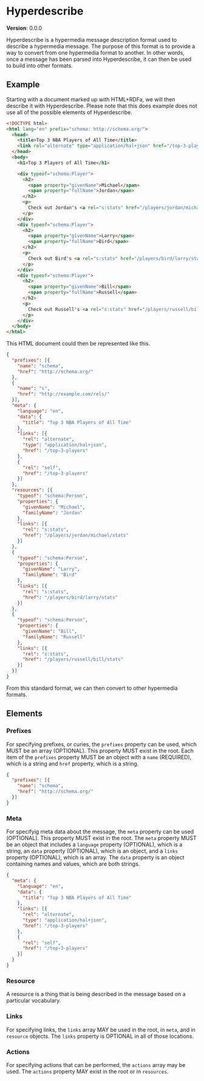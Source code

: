 # Hyperdescribe

**Version**: 0.0.0

Hyperdescribe is a hypermedia message description format used to describe a hypermedia message. The purpose of this format is to provide a way to convert from one hypermedia format to another. In other words, once a message has been parsed into Hyperdescribe, it can then be used to build into other formats.

## Example

Starting with a document marked up with HTML+RDFa, we will then describe it with Hyperdescribe. Please note that this does example does not use all of the possible elements of Hyperdescribe.

```html
<!DOCTYPE html>
<html lang="en" prefix="schema: http://schema.org/">
  <head>
    <title>Top 3 NBA Players of All Time</title>
    <link rel="alternate" type="application/hal+json" href="/top-3-players">
  </head>
  <body>
    <h1>Top 3 Players of All Time</h1>

    <div typeof="schema:Player">
      <h2>
        <span property="givenName">Michael</span>
        <span property="fullName">Jordan</span>
      </h2>
      <p>
        Check out Jordan's <a rel="s:stats" href="/players/jordan/michael/stats">stats</a>.
      </p>
    </div>
    <div typeof="schema:Player">
      <h2>
        <span property="givenName">Larry</span>
        <span property="fullName">Bird</span>
      </h2>
      <p>
        Check out Bird's <a rel="s:stats" href="/players/bird/larry/stats">stats</a>.
      </p>
    </div>
    <div typeof="schema:Player">
      <h2>
        <span property="givenName">Bill</span>
        <span property="fullName">Russell</span>
      </h2>
      <p>
        Check out Russell's <a rel="s:stats" href="/players/russell/bill/stats">stats</a>.
      </p>
    </div>
  </body>
</html>
```

This HTML document could then be represented like this.

```json
{
  "prefixes": [{
    "name": "schema",
    "href": "http://schema.org/"
  },
  {
    "name": "s",
    "href": "http://example.com/rels/"
  }],
  "meta": {
    "language": "en",
    "data": {
      "title": "Top 3 NBA Players of All Time"
    },
    "links": [{
      "rel": "alternate",
      "type": "application/hal+json",
      "href": "/top-3-players"
    },
    {
      "rel": "self",
      "href": "/top-3-players"
    }]
  },
  "resources": [{
    "typeof": "schema:Person",
    "properties": {
      "givenName": "Michael",
      "familyName": "Jordan"
    },
    "links": [{
      "rel": "s:stats",
      "href": "/players/jordan/michael/stats"
    }]
  },
  {
    "typeof": "schema:Person",
    "properties": {
      "givenName": "Larry",
      "familyName": "Bird"
    },
    "links": [{
      "rel": "s:stats",
      "href": "/players/bird/larry/stats"
    }]
  },
  {
    "typeof": "schema:Person",
    "properties": {
      "givenName": "Bill",
      "familyName": "Russell"
    },
    "links": [{
      "rel": "s:stats",
      "href": "/players/russell/bill/stats"
    }]
  }]
}
```

From this standard format, we can then convert to other hypermedia formats.

## Elements

### Prefixes

For specifying prefixes, or curies, the `prefixes` property can be used, which MUST be an array (OPTIONAL). This property MUST exist in the root. Each item of the `prefixes` property MUST be an object with a `name` (REQUIRED), which is a string and `href` property, which is a string.

```json
{
  "prefixes": [{
    "name": "schema",
    "href": "http://schema.org/"
  }]
}
```

### Meta

For specifyig meta data about the message, the `meta` property can be used (OPTIONAL). This property MUST exist in the root. The `meta` property MUST be an object that includes a `language` property (OPTIONAL), which is a string, an `data` property (OPTIONAL), which is an object, and a `links` property (OPTIONAL), which is an array. The `data` property is an object containing names and values, which are both strings.

```json
{
  "meta": {
    "language": "en",
    "data": {
      "title": "Top 3 NBA Players of All Time"
    },
    "links": [{
      "rel": "alternate",
      "type": "application/hal+json",
      "href": "/top-3-players"
    },
    {
      "rel": "self",
      "href": "/top-3-players"
    }]
  }
}
```

### Resource

A resource is a thing that is being described in the message based on a particular vocabulary.

### Links

For specifying links, the `links` array MAY be used in the root, in `meta`, and in `resource` objects. The `links` property is OPTIONAL in all of those locations.

### Actions

For specifying actions that can be performed, the `actions` array may be used. The `actions` property MAY exist in the root or in `resources`.









